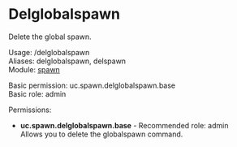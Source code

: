 Delglobalspawn
====
Delete the global spawn.

Usage: /delglobalspawn<br>
Aliases: delglobalspawn, delspawn<br>
Module: [spawn](../modules/spawn.md)<br>

Basic permission: uc.spawn.delglobalspawn.base<br>
Basic role: admin<br>

Permissions: <br>
* **uc.spawn.delglobalspawn.base** - Recommended role: admin<br>Allows you to delete the globalspawn command.
